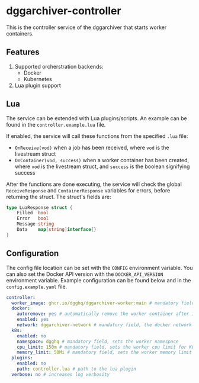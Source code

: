 # dggarchiver-controller
This is the controller service of the dggarchiver that starts worker containers. 

## Features

1. Supported orcherstration backends:
   - Docker
   - Kubernetes
2. Lua plugin support

## Lua

The service can be extended with Lua plugins/scripts. An example can be found in the ```controller.example.lua``` file.

If enabled, the service will call these functions from the specified ```.lua``` file:
- ```OnReceive(vod)``` when a job has been received, where ```vod``` is the livestream struct
- ```OnContainer(vod, success)``` when a worker container has been created, where ```vod``` is the livestream struct, and ```success``` is the boolean signifying success

After the functions are done executing, the service will check the global ```ReceiveResponse``` and ```ContainerResponse``` variables for errors, before returning the struct. The struct's fields are:
```go
type LuaResponse struct {
	Filled  bool
	Error   bool
	Message string
	Data    map[string]interface{}
}
```

## Configuration

The config file location can be set with the ```CONFIG``` environment variable. You can also set the Docker API version with the ```DOCKER_API_VERSION``` environment variable. Example configuration can be found below and in the ```config.example.yaml``` file.

```yaml
controller:
  worker_image: ghcr.io/dgghq/dggarchiver-worker:main # mandatory field, sets the worker image used to download the livestreams
  docker:
    autoremove: yes # automatically remove the worker container after it's done, can be set to 'no' for debugging
    enabled: yes
    network: dggarchiver-network # mandatory field, the docker network to assign to the worker image
  k8s:
    enabled: no
    namespace: dgghq # mandatory field, sets the worker namespace
    cpu_limit: 150m # mandatory field, sets the worker cpu limit for K8s
    memory_limit: 50Mi # mandatory field, sets the worker memory limit for K8s
  plugins:
    enabled: no
    path: controller.lua # path to the lua plugin
  verbose: no # increases log verbosity
```